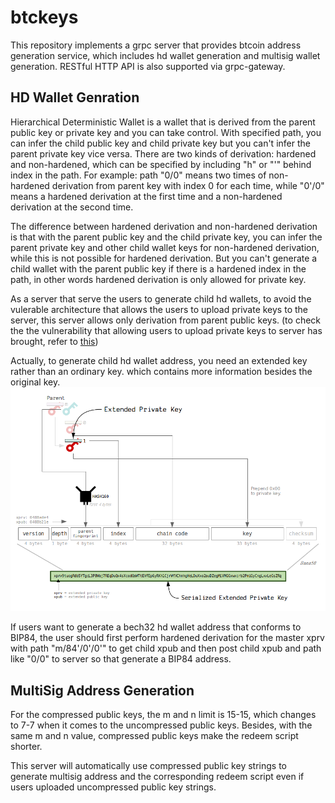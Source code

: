 # btckeys

This repository implements a grpc server that provides btcoin address generation service, which
includes hd wallet generation and multisig wallet generation. RESTful HTTP API is also supported 
via grpc-gateway.

## HD Wallet Genration

Hierarchical Deterministic Wallet is a wallet that is derived from the parent public key or private key and 
you can take control. With specified path, you can infer the child public key and child private key but you
can't infer the parent private key vice versa. There are two kinds of derivation: hardened and non-hardened,
which can be specified by including "h" or "'" behind index in the path. For example: path "0/0" means two times of 
non-hardened derivation from parent key with index 0 for each time, while "0'/0" means a hardened derivation
at the first time and a non-hardened derivation at the second time.

The difference between hardened derivation and non-hardened derivation is that with the parent public key and 
the child private key, you can infer the parent private key and other child wallet keys for non-hardened derivation, 
while this is not possible for hardened derivation. But you can't generate a child wallet with the parent public key 
if there is a hardened index in the path, in other words hardened derivation is only allowed for private key.

As a server that serve the users to generate child hd wallets, to avoid the vulerable architecture that allows the 
users to upload private keys to the server, this server allows only derivation from parent public keys. (to check the
the vulnerability that allowing users to upload private keys to server has brought, refer to [this](https://www.blackhat.com/us-21/briefings/schedule/#how-i-used-a-json-deserialization-day-to-steal-your-money-on-the-blockchain-22815))

Actually, to generate child hd wallet address, you need an extended key rather than an ordinary key. which contains
more information besides the original key. 
![extended key](sources/serialized-extended-key.png)

If users want to generate a bech32 hd wallet address that conforms to BIP84, the user should first perform hardened 
derivation for the master xprv with path "m/84'/0'/0'" to get child xpub and then post child xpub and path like "0/0"
to server so that generate a BIP84 address.

## MultiSig Address Generation
For the compressed public keys, the m and n limit is 15-15, which changes to 7-7 when it comes to the uncompressed public
keys. Besides, with the same m and n value, compressed public keys make the redeem script shorter.

This server will automatically use compressed public key strings to generate multisig address and the corresponding redeem 
script even if users uploaded uncompressed public key strings.
